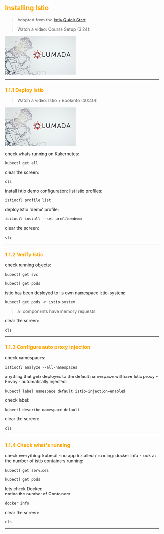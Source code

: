 ## <font color="orange"> Installing Istio </font>

> Adapted from the [Istio Quick Start](https://istio.io/docs/setup/kubernetes/quick-start/)

> Watch a video: Course Setup (3:24):  

[![Istio Course Setup](./img/lumada.png)](https://youtu.be/BluvZh_TsXk "Istio Course Setup")

---

### <font color="orange"> 1.1.1 Deploy Istio </font>
> Watch a video: Istio + Bookinfo (40:40):  

[![Istio Installation](./img/lumada.png)](https://youtu.be/Rs08YxgF0H8 "Istio Installation")

check whats running on Kubernetes:
```
kubectl get all
```
clear the screen:
```
cls
```
install istio demo configuration:
list istio profiles:
```
istioctl profile list
```
deploy Istio 'demo' profile:
```
istioctl install --set profile=demo
```
clear the screen:
```
cls
```
---

### <font color="orange"> 1.1.2 Verify Istio </font>
check running objects:
```
kubectl get svc
```
```
kubectl get pods
```
istio has been deployed to its own namespace istio-system:
```
kubectl get pods -n istio-system
```
> all components have memory requests

clear the screen:
```
cls
```
---

### <font color="orange"> 1.1.3 Configure auto proxy injection </font>
check namespaces:
```
istioctl analyze --all-namespaces
```
anything that gets deployed to the default namespace will have Istio proxy - Envoy - automatically injected: 
```
kubectl label namespace default istio-injection=enabled
```
check label:
```
kubectl describe namespace default
```
clear the screen:
```
cls
```
---

### <font color="orange"> 1.1.4 Check what's running </font>
check everything:
kubectl - no app installed / running:
docker info - look at the number of istio containers running:
```
kubectl get services
```
```
kubectl get pods
```
lets check Docker:  
notice the number of Containers:
```
docker info
```
clear the screen:
```
cls
```
---